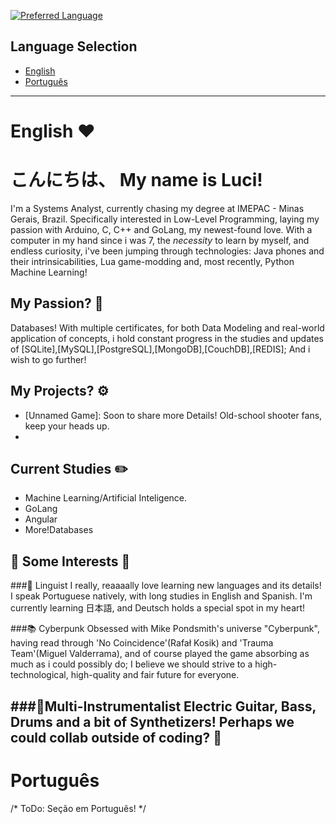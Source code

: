 [![Preferred Language](https://img.shields.io/badge/Language-English%20%7C%20Portugu%C3%AAs-blue)](#language-selection)
## Language Selection

- [English](#english)
- [Português](#português)

--------------------------------------------------------------------
# English ❤️
# こんにちは、 My name is Luci!

I'm a Systems Analyst, currently chasing my degree at IMEPAC - Minas Gerais, Brazil.
Specifically interested in Low-Level Programming, laying my passion with Arduino, C, C++ and GoLang, my newest-found love.
With a computer in my hand since i was 7, the *necessity* to learn by myself, and endless curiosity, i've been jumping through technologies: Java phones and their intrinsicabilities, Lua game-modding and, most recently, Python Machine Learning!

## My Passion? 💞
Databases! With multiple certificates, for both Data Modeling and real-world application of concepts, i hold constant progress in the studies and updates of [SQLite],[MySQL],[PostgreSQL],[MongoDB],[CouchDB],[REDIS]; And i wish to go further!

## My Projects? ⚙️
- [Unnamed Game]: Soon to share more Details! Old-school shooter fans, keep your heads up.
- [E-Commerce | Angular]: Soon!!!

## Current Studies ✏️
- Machine Learning/Artificial Inteligence.
- GoLang
- Angular
- More!Databases

## 💙 Some Interests 💙

###💬 Linguist
I really, reaaaally love learning new languages and its details! I speak Portuguese natively, with long studies in English and Spanish. I'm currently learning 日本語, and Deutsch holds a special spot in my heart!

###📚 Cyberpunk
Obsessed with Mike Pondsmith's universe "Cyberpunk", having read through 'No Coincidence'(Rafał Kosik)  and 'Trauma Team'(Miguel Valderrama), and of course played the game absorbing as much as i could possibly do;
I believe we should strive to a high-technological, high-quality and fair future for everyone.

###🎸Multi-Instrumentalist
Electric Guitar, Bass, Drums and a bit of Synthetizers! Perhaps we could collab outside of coding? 💙
--------------------------------------------------------------------

# Português

/* ToDo: Seção em Português! */
